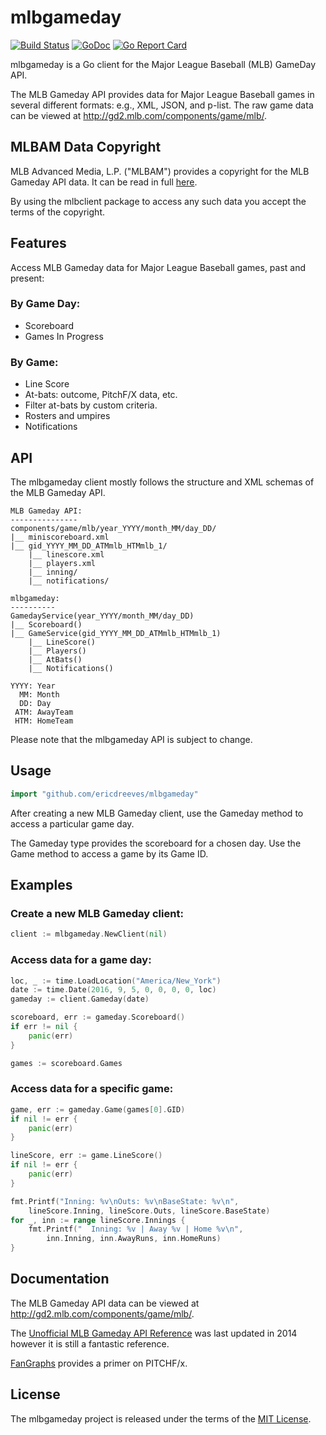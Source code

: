 # mlbgameday

[![Build Status](https://travis-ci.org/ericdreeves/mlbgameday.svg?branch=master)](https://travis-ci.org/ericdreeves/mlbgameday)
[![GoDoc](https://godoc.org/github.com/ericdreeves/mlbgameday?status.svg)](https://godoc.org/github.com/ericdreeves/mlbgameday)
[![Go Report Card](https://goreportcard.com/badge/github.com/ericdreeves/mlbgameday)](https://goreportcard.com/report/github.com/ericdreeves/mlbgameday)

mlbgameday is a Go client for the Major League Baseball (MLB) GameDay API.

The MLB Gameday API provides data for Major League Baseball games in several
different formats: e.g., XML, JSON, and p-list. The raw game data can be viewed
at <http://gd2.mlb.com/components/game/mlb/>.

## MLBAM Data Copyright

MLB Advanced Media, L.P. ("MLBAM") provides a copyright for the MLB Gameday API
data. It can be read in full [here](http://gdx.mlb.com/components/copyright.txt).

By using the mlbclient package to access any such data you accept the terms of
the copyright.

## Features

Access MLB Gameday data for Major League Baseball games, past and present:

### By Game Day:
 * Scoreboard
 * Games In Progress

### By Game:
 * Line Score
 * At-bats: outcome, PitchF/X data, etc.
 * Filter at-bats by custom criteria.
 * Rosters and umpires
 * Notifications

## API

The mlbgameday client mostly follows the structure and XML schemas of the MLB
Gameday API.

	MLB Gameday API:
	---------------
	components/game/mlb/year_YYYY/month_MM/day_DD/
	|__ miniscoreboard.xml
	|__ gid_YYYY_MM_DD_ATMmlb_HTMmlb_1/
	    |__ linescore.xml
	    |__ players.xml
		|__ inning/
		|__ notifications/

	mlbgameday:
	----------
	GamedayService(year_YYYY/month_MM/day_DD)
	|__ Scoreboard()
	|__ GameService(gid_YYYY_MM_DD_ATMmlb_HTMmlb_1)
	    |__ LineScore()
	    |__ Players()
		|__ AtBats()
		|__ Notifications()

	YYYY: Year
	  MM: Month
	  DD: Day
	 ATM: AwayTeam
	 HTM: HomeTeam

Please note that the mlbgameday API is subject to change.

## Usage

```go
import "github.com/ericdreeves/mlbgameday"
```

After creating a new MLB Gameday client, use the Gameday method to access a
particular game day.

The Gameday type provides the scoreboard for a chosen day. Use the Game
method to access a game by its Game ID.

## Examples

### Create a new MLB Gameday client:

```go
client := mlbgameday.NewClient(nil)
```

### Access data for a game day:

```go
loc, _ := time.LoadLocation("America/New_York")
date := time.Date(2016, 9, 5, 0, 0, 0, 0, loc)
gameday := client.Gameday(date)

scoreboard, err := gameday.Scoreboard()
if err != nil {
	panic(err)
}

games := scoreboard.Games
```

### Access data for a specific game:

```go
game, err := gameday.Game(games[0].GID)
if nil != err {
	panic(err)
}

lineScore, err := game.LineScore()
if nil != err {
	panic(err)
}

fmt.Printf("Inning: %v\nOuts: %v\nBaseState: %v\n",
	lineScore.Inning, lineScore.Outs, lineScore.BaseState)
for _, inn := range lineScore.Innings {
	fmt.Printf("  Inning: %v | Away %v | Home %v\n",
		inn.Inning, inn.AwayRuns, inn.HomeRuns)
}
```

## Documentation

The MLB Gameday API data can be viewed at <http://gd2.mlb.com/components/game/mlb/>.

The [Unofficial MLB Gameday API Reference](https://github.com/brianmpalma/gameday-api-docs)
was last updated in 2014 however it is still a fantastic reference.

[FanGraphs](http://www.fangraphs.com/library/misc/pitch-fx/) provides a primer
on PITCHF/x.

## License

The mlbgameday project is released under the terms of the 
[MIT License](https://en.wikipedia.org/wiki/MIT_License).
